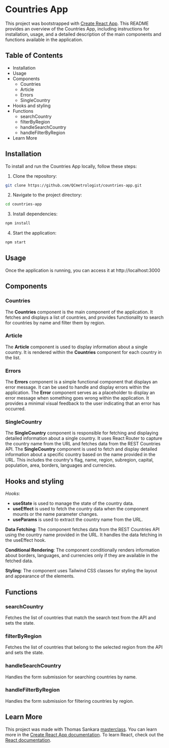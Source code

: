 # Countries App

This project was bootstrapped with [Create React App](https://github.com/facebook/create-react-app).
This README provides an overview of the Countries App, including instructions for installation, usage, and a detailed description of the main components and functions available in the application.

## Table of Contents
- Installation
- Usage
- Components
    - Countries
    - Article
    - Errors
    - SingleCountry
- Hooks and styling
- Functions
    - searchCountry
    - filterByRegion
    - handleSearchCountry
    - handleFilterByRegion
- Learn More

## Installation

To install and run the Countries App locally, follow these steps:

1. Clone the repository:

```bash
git clone https://github.com/QCmetrologist/countries-app.git
```

2. Navigate to the project directory:

```bash
cd countries-app
```

3. Install dependencies:

```bash
npm install
```

4. Start the application:

```bash
npm start
```

## Usage

Once the application is running, you can access it at http://localhost:3000

## Components

### Countries

The **Countries** component is the main component of the application. It fetches and displays a list of countries, and provides functionality to search for countries by name and filter them by region.

### Article

The **Article** component is used to display information about a single country. It is rendered within the **Countries** component for each country in the list.

### Errors

The **Errors** component is a simple functional component that displays an error message. It can be used to handle and display errors within the application. The **Error** component serves as a placeholder to display an error message when something goes wrong within the application. It provides a minimal visual feedback to the user indicating that an error has occurred.

### SingleCountry

The **SingleCountry**  component is responsible for fetching and displaying detailed information about a single country. It uses React Router to capture the country name from the URL and fetches data from the REST Countries API.
The **SingleCountry** component is used to fetch and display detailed information about a specific country based on the name provided in the URL. This includes the country's flag, name, region, subregion, capital, population, area, borders, languages and currencies.

## Hooks and styling

*Hooks*:
- **useState** is used to manage the state of the country data.
- **useEffect** is used to fetch the country data when the component mounts or the name parameter changes.
- **useParams** is used to extract the country name from the URL.

**Data Fetching**: The component fetches data from the REST Countries API using the country name provided in the URL. It handles the data fetching in the useEffect hook.

**Conditional Rendering**: The component conditionally renders information about borders, languages, and currencies only if they are available in the fetched data.

**Styling**: The component uses Tailwind CSS classes for styling the layout and appearance of the elements.

## Functions

### searchCountry

Fetches the list of countries that match the search text from the API and sets the state.

### filterByRegion

Fetches the list of countries that belong to the selected region from the API and sets the state.

### handleSearchCountry

Handles the form submission for searching countries by name.

### handleFilterByRegion

Handles the form submission for filtering countries by region.


## Learn More

This project was made with Thomas Sankara [masterclass](https://www.youtube.com/watch?v=AIveWEXWNAM).
You can learn more in the [Create React App documentation](https://facebook.github.io/create-react-app/docs/getting-started).
To learn React, check out the [React documentation](https://reactjs.org/).

